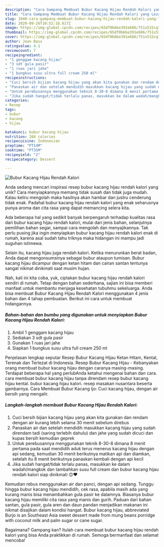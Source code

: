 ```yaml
---
description: "Cara Gampang Membuat Bubur Kacang Hijau Rendah Kalori yang Lezat Sekali"
title: "Cara Gampang Membuat Bubur Kacang Hijau Rendah Kalori yang Lezat Sekali"
slug: 1640-cara-gampang-membuat-bubur-kacang-hijau-rendah-kalori-yang-lezat-sekali
date: 2020-09-26T10:52:18.617Z
image: https://img-global.cpcdn.com/recipes/65df0b6be391e686/751x532cq70/bubur-kacang-hijau-rendah-kalori-foto-resep-utama.jpg
thumbnail: https://img-global.cpcdn.com/recipes/65df0b6be391e686/751x532cq70/bubur-kacang-hijau-rendah-kalori-foto-resep-utama.jpg
cover: https://img-global.cpcdn.com/recipes/65df0b6be391e686/751x532cq70/bubur-kacang-hijau-rendah-kalori-foto-resep-utama.jpg
author: Jean Bass
ratingvalue: 4.1
reviewcount: 7
recipeingredient:
- "1 genggam kacang hijau"
- "3 sdt gula pasir"
- "1 ruas jari jahe"
- "1 bungkus susu ultra full cream 250 ml"
recipeinstructions:
- "Cuci bersih bijian kacang hijau yang akan kita gunakan dan rendam dengan air kurang lebih selama 30 menit sebelum direbus"
- "Panaskan air dan setelah mendidih masukkan kacang hijau yang sudah direndam tadi (saring terlebih dahulu) dan jahe yang sudah dicuci dan kupas bersih kemudian geprek"
- "Untuk perebusannya menggunakan teknik 8-30-8 dimana 8 menit pertama pada saat mendidih aduk terus menerus kacang hijau dengan api sedang, kemudian 30 menit berikutnya matikan api dan diamkan, setelah itu 8 menit berikutnya panaskan kembali dengan api kecil"
- "Jika sudah hangat/tidak terlalu panas, masukkan ke dalam wadah/mangkok dan tambahkan susu full cream dan bubur kacang hijau rendah kalori siap dinikmati 😊♥️"
categories:
- Resep
tags:
- bubur
- kacang
- hijau

katakunci: bubur kacang hijau 
nutrition: 268 calories
recipecuisine: Indonesian
preptime: "PT14M"
cooktime: "PT35M"
recipeyield: "2"
recipecategory: Dessert

---
```



![Bubur Kacang Hijau Rendah Kalori](https://img-global.cpcdn.com/recipes/65df0b6be391e686/751x532cq70/bubur-kacang-hijau-rendah-kalori-foto-resep-utama.jpg)

Anda sedang mencari inspirasi resep bubur kacang hijau rendah kalori yang unik? Cara menyiapkannya memang tidak susah dan tidak juga mudah. Kalau keliru mengolah maka hasilnya akan hambar dan justru cenderung tidak enak. Padahal bubur kacang hijau rendah kalori yang enak seharusnya punya aroma dan cita rasa yang dapat memancing selera kita.

Ada beberapa hal yang sedikit banyak berpengaruh terhadap kualitas rasa dari bubur kacang hijau rendah kalori, mulai dari jenis bahan, selanjutnya pemilihan bahan segar, sampai cara mengolah dan menyajikannya. Tak perlu pusing jika ingin menyiapkan bubur kacang hijau rendah kalori enak di rumah, karena asal sudah tahu triknya maka hidangan ini mampu jadi suguhan istimewa.

Selain itu, kacang hijau juga rendah kalori. Ketika menurunkan berat badan, Anda dapat mengonsumsinya sebagai bubur ataupun tumisan. Bubur kacang hijau dicampur dengan ketan hitam dan cairan santan tentunya sangat nikmat dinikmati saat musim hujan.


Nah, kali ini kita coba, yuk, ciptakan bubur kacang hijau rendah kalori sendiri di rumah. Tetap dengan bahan sederhana, sajian ini bisa memberi manfaat untuk membantu menjaga kesehatan tubuhmu sekeluarga. Anda bisa membuat Bubur Kacang Hijau Rendah Kalori menggunakan 4 jenis bahan dan 4 tahap pembuatan. Berikut ini cara untuk membuat hidangannya.

<!--inarticleads1-->

##### Bahan-bahan dan bumbu yang digunakan untuk menyiapkan Bubur Kacang Hijau Rendah Kalori:

1. Ambil 1 genggam kacang hijau
1. Sediakan 3 sdt gula pasir
1. Gunakan 1 ruas jari jahe
1. Siapkan 1 bungkus susu ultra full cream 250 ml


Penjelasan lengkap seputar Resep Bubur Kacang Hijau Ketan Hitam, Kental, Terenak dan Terlezat di Indonesia. Resep Bubur Kacang Hijau - Kebanyakan orang membuat bubur kacang hijau dengan caranya masing-masing. Terdapat beberapa hal yang perlubAnda ketahui mengenai bahan dan cara. cara membuat bubur kacang hijau tanpa direndam resep bubur kacang hijau kental. bubur kacang hijau kalori. resep masakan nusantara beserta gambarnya. Cara Membuat Bubur Kacang Ijo: Cuci kacang hijau, dengan air bersih yang mengalir. 

<!--inarticleads2-->

##### Langkah-langkah membuat Bubur Kacang Hijau Rendah Kalori:

1. Cuci bersih bijian kacang hijau yang akan kita gunakan dan rendam dengan air kurang lebih selama 30 menit sebelum direbus
1. Panaskan air dan setelah mendidih masukkan kacang hijau yang sudah direndam tadi (saring terlebih dahulu) dan jahe yang sudah dicuci dan kupas bersih kemudian geprek
1. Untuk perebusannya menggunakan teknik 8-30-8 dimana 8 menit pertama pada saat mendidih aduk terus menerus kacang hijau dengan api sedang, kemudian 30 menit berikutnya matikan api dan diamkan, setelah itu 8 menit berikutnya panaskan kembali dengan api kecil
1. Jika sudah hangat/tidak terlalu panas, masukkan ke dalam wadah/mangkok dan tambahkan susu full cream dan bubur kacang hijau rendah kalori siap dinikmati 😊♥️


Kemudian rebus menggunakan air dan panci, dengan api sedang. Tunggu hingga bubur kacang hijau mendidih, cek rasa, apabila masih ada yang kurang manis bisa menambahkan gula pasir ke dalamnya. Biasanya bubur kacang hijau memiliki cita rasa yang manis dan gurih. Paduan dari bahan santan, gula pasir, gula aren dan daun pandan menjadikan makanan ini nikmat disajikan dalam kondisi hangat. Bubur kacang hijau, abbreviated Burjo is an Southeast Asia sweet dessert made from mung beans porridge with coconut milk and palm sugar or cane sugar. 

Bagaimana? Gampang kan? Itulah cara membuat bubur kacang hijau rendah kalori yang bisa Anda praktikkan di rumah. Semoga bermanfaat dan selamat mencoba!
